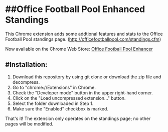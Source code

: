 ##Office Football Pool Enhanced Standings
=========================================

This Chrome extension adds some addtional features and stats to the Office Football Pool standings page.
(http://officefootballpool.com/standings.cfm)

Now available on the Chrome Web Store: [Office Football Pool Enhancer](https://chrome.google.com/webstore/detail/office-football-pool-enha/giddgbpfifkedgnlonpcpbhnhbpkdapo)

#Installation:
-------------------------------------

1. Download this repository by using git clone or download the zip file and decompress.
2. Go to "chrome://Extensions" in Chrome.
3. Check the "Developer mode" button in the upper right-hand corner.
4. Click on the "Load uncompressed extension..." button.
5. Select the folder downloaded in Step 1.
6. Make sure the "Enabled" checkbox is marked.

That's it! The extension only operates on the standings page; no other pages will be modified.
